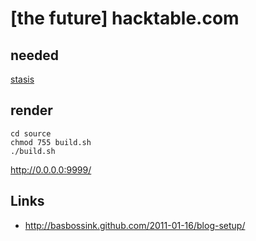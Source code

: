 


# [the future] hacktable.com

## needed
    
[stasis](http://stasis.me)

## render
    cd source
    chmod 755 build.sh
    ./build.sh
    
<http://0.0.0.0:9999/>

## Links

- <http://basbossink.github.com/2011-01-16/blog-setup/>